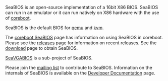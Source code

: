 SeaBIOS is an open-source implementation of a 16bit X86 BIOS. SeaBIOS
can run in an emulator or it can run natively on X86 hardware with the
use of [coreboot](http://www.coreboot.org/).

SeaBIOS is the default BIOS for [qemu](http://www.qemu.org/) and
[kvm](http://www.linux-kvm.org/).

The [coreboot SeaBIOS](http://www.coreboot.org/SeaBIOS) page has
information on using SeaBIOS in coreboot. Please see the
[releases](Releases.md) page for information on recent releases. See the
[download](Download.md) page to obtain SeaBIOS.

[SeaVGABIOS](SeaVGABIOS) is a sub-project of SeaBIOS.

Please join the [mailing list](Mailinglist.md) to contribute to
SeaBIOS. Information on the internals of SeaBIOS is available on the
[Developer Documentation](Developer_Documentation.md) page.

